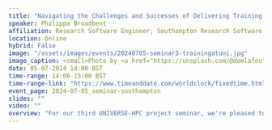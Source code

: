 ```yaml
---
title: "Navigating the Challenges and Successes of Delivering Training at a University"
speaker: Philippa Broadbent
affiliation: Research Software Engineer, Southampton Research Software Group
location: Online
hybrid: False
image: "/assets/images/events/20240705-seminar3-trainingatuni.jpg"
image_caption: <small>Photo by <a href="https://unsplash.com/@domlafou">Dom Fou</a> on <a href="https://unsplash.com/photos/people-sitting-on-chair-in-front-of-computer-YRMWVcdyhmI">Unsplash</a></small>
date: 05-07-2024 14:00 BST
time-range: 14:00-15:00 BST
time-range-link: "https://www.timeanddate.com/worldclock/fixedtime.html?msg=Navigating+the+Challenges+and+Successes+of+Delivering+Training+at+a+University&iso=20240705T14&p1=136&ah=1"
event_page: 2024-07-05_seminar-southampton
slides: ""
video: ""
overview: "For our third UNIVERSE-HPC project seminar, we're pleased to welcome Philippa Broadbent, Research Software Engineer at the Southampton Research Software Group, who will talk to us about the opportunities and challenges in providing training on computational research skills at a university setting. Philippa will walk us through the timeline of training provision at the Southampton Research Software Group, highlighting the challenges faced at various steps and the solutions implemented to address them. The talk will be followed by a discussion with the audience.<br/><a href=\"https://www.universe-hpc.ac.uk/events/code-of-conduct\" target=\"_blank\">Event code of conduct</a>"
---
```

